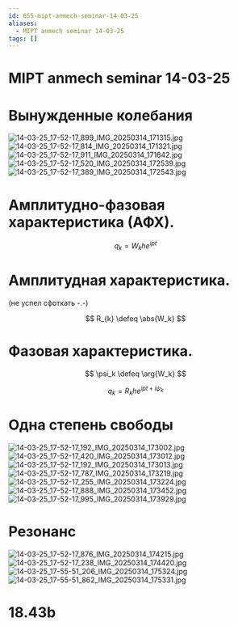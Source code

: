 ```yaml
---
id: 655-mipt-anmech-seminar-14-03-25
aliases:
  - MIPT anmech seminar 14-03-25
tags: []
---
```


# MIPT anmech seminar 14-03-25

# Вынужденные колебания

![14-03-25_17-52-17_899_IMG_20250314_171315.jpg](assets/imgs/14-03-25_17-52-17_899_IMG_20250314_171315.jpg)
![14-03-25_17-52-17_814_IMG_20250314_171321.jpg](assets/imgs/14-03-25_17-52-17_814_IMG_20250314_171321.jpg)
![14-03-25_17-52-17_911_IMG_20250314_171642.jpg](assets/imgs/14-03-25_17-52-17_911_IMG_20250314_171642.jpg)
![14-03-25_17-52-17_520_IMG_20250314_172539.jpg](assets/imgs/14-03-25_17-52-17_520_IMG_20250314_172539.jpg)
![14-03-25_17-52-17_389_IMG_20250314_172543.jpg](assets/imgs/14-03-25_17-52-17_389_IMG_20250314_172543.jpg)

# Амплитудно-фазовая характеристика (АФХ).

$$
q_k = W_{k} h e^{ipt}
$$

# Амплитудная характеристика.
(не успел сфоткать -.-)

$$
R_{k} \defeq \abs{W_k}
$$

# Фазовая характеристика.

$$
\psi_k \defeq \arg{W_k}
$$

$$
q_k = R_k h e^{ipt + i\psi_k}
$$

# Одна степень свободы

![14-03-25_17-52-17_192_IMG_20250314_173002.jpg](assets/imgs/14-03-25_17-52-17_192_IMG_20250314_173002.jpg)
![14-03-25_17-52-17_420_IMG_20250314_173012.jpg](assets/imgs/14-03-25_17-52-17_420_IMG_20250314_173012.jpg)
![14-03-25_17-52-17_192_IMG_20250314_173013.jpg](assets/imgs/14-03-25_17-52-17_192_IMG_20250314_173013.jpg)
![14-03-25_17-52-17_787_IMG_20250314_173219.jpg](assets/imgs/14-03-25_17-52-17_787_IMG_20250314_173219.jpg)
![14-03-25_17-52-17_255_IMG_20250314_173224.jpg](assets/imgs/14-03-25_17-52-17_255_IMG_20250314_173224.jpg)
![14-03-25_17-52-17_888_IMG_20250314_173452.jpg](assets/imgs/14-03-25_17-52-17_888_IMG_20250314_173452.jpg)
![14-03-25_17-52-17_995_IMG_20250314_173929.jpg](assets/imgs/14-03-25_17-52-17_995_IMG_20250314_173929.jpg)

# Резонанс

![14-03-25_17-52-17_876_IMG_20250314_174215.jpg](assets/imgs/14-03-25_17-52-17_876_IMG_20250314_174215.jpg)
![14-03-25_17-52-17_238_IMG_20250314_174420.jpg](assets/imgs/14-03-25_17-52-17_238_IMG_20250314_174420.jpg)
![14-03-25_17-55-51_206_IMG_20250314_175324.jpg](assets/imgs/14-03-25_17-55-51_206_IMG_20250314_175324.jpg)
![14-03-25_17-55-51_862_IMG_20250314_175331.jpg](assets/imgs/14-03-25_17-55-51_862_IMG_20250314_175331.jpg)

# 18.43b

